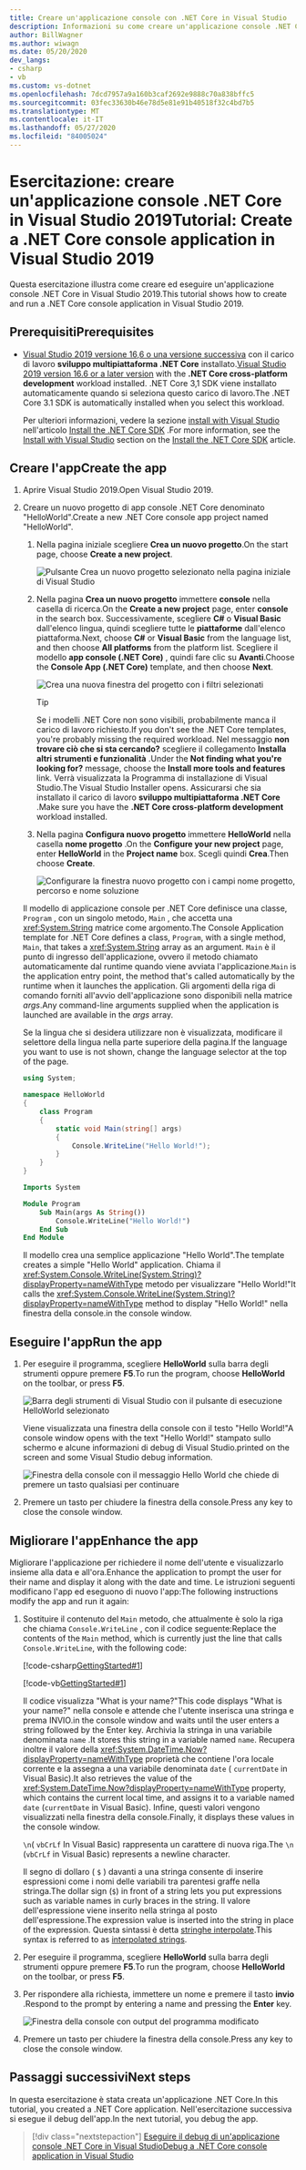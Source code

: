 ```yaml
---
title: Creare un'applicazione console con .NET Core in Visual Studio
description: Informazioni su come creare un'applicazione console .NET Core con C# o Visual Basic con Visual Studio.
author: BillWagner
ms.author: wiwagn
ms.date: 05/20/2020
dev_langs:
- csharp
- vb
ms.custom: vs-dotnet
ms.openlocfilehash: 7dcd7957a9a160b3caf2692e9888c70a838bffc5
ms.sourcegitcommit: 03fec33630b46e78d5e81e91b40518f32c4bd7b5
ms.translationtype: MT
ms.contentlocale: it-IT
ms.lasthandoff: 05/27/2020
ms.locfileid: "84005024"
---
```

# <a name="tutorial-create-a-net-core-console-application-in-visual-studio-2019"></a><span data-ttu-id="aafd9-103">Esercitazione: creare un'applicazione console .NET Core in Visual Studio 2019</span><span class="sxs-lookup"><span data-stu-id="aafd9-103">Tutorial: Create a .NET Core console application in Visual Studio 2019</span></span>

<span data-ttu-id="aafd9-104">Questa esercitazione illustra come creare ed eseguire un'applicazione console .NET Core in Visual Studio 2019.</span><span class="sxs-lookup"><span data-stu-id="aafd9-104">This tutorial shows how to create and run a .NET Core console application in Visual Studio 2019.</span></span>

## <a name="prerequisites"></a><span data-ttu-id="aafd9-105">Prerequisiti</span><span class="sxs-lookup"><span data-stu-id="aafd9-105">Prerequisites</span></span>

- <span data-ttu-id="aafd9-106">[Visual Studio 2019 versione 16,6 o una versione successiva](https://visualstudio.microsoft.com/downloads/?utm_medium=microsoft&utm_source=docs.microsoft.com&utm_campaign=inline+link&utm_content=download+vs2019) con il carico di lavoro **sviluppo multipiattaforma .NET Core** installato.</span><span class="sxs-lookup"><span data-stu-id="aafd9-106">[Visual Studio 2019 version 16.6 or a later version](https://visualstudio.microsoft.com/downloads/?utm_medium=microsoft&utm_source=docs.microsoft.com&utm_campaign=inline+link&utm_content=download+vs2019) with the **.NET Core cross-platform development** workload installed.</span></span> <span data-ttu-id="aafd9-107">.NET Core 3,1 SDK viene installato automaticamente quando si seleziona questo carico di lavoro.</span><span class="sxs-lookup"><span data-stu-id="aafd9-107">The .NET Core 3.1 SDK is automatically installed when you select this workload.</span></span>

  <span data-ttu-id="aafd9-108">Per ulteriori informazioni, vedere la sezione [install with Visual Studio](../install/sdk.md?pivots=os-windows#install-with-visual-studio) nell'articolo [Install the .NET Core SDK](../install/sdk.md?pivots=os-windows) .</span><span class="sxs-lookup"><span data-stu-id="aafd9-108">For more information, see the [Install with Visual Studio](../install/sdk.md?pivots=os-windows#install-with-visual-studio) section on the [Install the .NET Core SDK](../install/sdk.md?pivots=os-windows) article.</span></span>

## <a name="create-the-app"></a><span data-ttu-id="aafd9-109">Creare l'app</span><span class="sxs-lookup"><span data-stu-id="aafd9-109">Create the app</span></span>

<!-- markdownlint-disable MD025 -->

1. <span data-ttu-id="aafd9-110">Aprire Visual Studio 2019.</span><span class="sxs-lookup"><span data-stu-id="aafd9-110">Open Visual Studio 2019.</span></span>

1. <span data-ttu-id="aafd9-111">Creare un nuovo progetto di app console .NET Core denominato "HelloWorld".</span><span class="sxs-lookup"><span data-stu-id="aafd9-111">Create a new .NET Core console app project named "HelloWorld".</span></span>

   1. <span data-ttu-id="aafd9-112">Nella pagina iniziale scegliere **Crea un nuovo progetto**.</span><span class="sxs-lookup"><span data-stu-id="aafd9-112">On the start page, choose **Create a new project**.</span></span>

      ![Pulsante Crea un nuovo progetto selezionato nella pagina iniziale di Visual Studio](./media/with-visual-studio/start-window.png)

   1. <span data-ttu-id="aafd9-114">Nella pagina **Crea un nuovo progetto** immettere **console** nella casella di ricerca.</span><span class="sxs-lookup"><span data-stu-id="aafd9-114">On the **Create a new project** page, enter **console** in the search box.</span></span> <span data-ttu-id="aafd9-115">Successivamente, scegliere **C#** o **Visual Basic** dall'elenco lingua, quindi scegliere tutte le **piattaforme** dall'elenco piattaforma.</span><span class="sxs-lookup"><span data-stu-id="aafd9-115">Next, choose **C#** or **Visual Basic** from the language list, and then choose **All platforms** from the platform list.</span></span> <span data-ttu-id="aafd9-116">Scegliere il modello **app console (.NET Core)** , quindi fare clic su **Avanti**.</span><span class="sxs-lookup"><span data-stu-id="aafd9-116">Choose the **Console App (.NET Core)** template, and then choose **Next**.</span></span>

      ![Crea una nuova finestra del progetto con i filtri selezionati](./media/with-visual-studio/create-new-project.png)

      > [!TIP]
      > <span data-ttu-id="aafd9-118">Se i modelli .NET Core non sono visibili, probabilmente manca il carico di lavoro richiesto.</span><span class="sxs-lookup"><span data-stu-id="aafd9-118">If you don't see the .NET Core templates, you're probably missing the required workload.</span></span> <span data-ttu-id="aafd9-119">Nel messaggio **non trovare ciò che si sta cercando?** scegliere il collegamento **Installa altri strumenti e funzionalità** .</span><span class="sxs-lookup"><span data-stu-id="aafd9-119">Under the **Not finding what you're looking for?** message, choose the **Install more tools and features** link.</span></span> <span data-ttu-id="aafd9-120">Verrà visualizzata la Programma di installazione di Visual Studio.</span><span class="sxs-lookup"><span data-stu-id="aafd9-120">The Visual Studio Installer opens.</span></span> <span data-ttu-id="aafd9-121">Assicurarsi che sia installato il carico di lavoro **sviluppo multipiattaforma .NET Core** .</span><span class="sxs-lookup"><span data-stu-id="aafd9-121">Make sure you have the **.NET Core cross-platform development** workload installed.</span></span>

   1. <span data-ttu-id="aafd9-122">Nella pagina **Configura nuovo progetto** immettere **HelloWorld** nella casella **nome progetto** .</span><span class="sxs-lookup"><span data-stu-id="aafd9-122">On the **Configure your new project** page,  enter **HelloWorld** in the **Project name** box.</span></span> <span data-ttu-id="aafd9-123">Scegli quindi **Crea**.</span><span class="sxs-lookup"><span data-stu-id="aafd9-123">Then choose **Create**.</span></span>

      ![Configurare la finestra nuovo progetto con i campi nome progetto, percorso e nome soluzione](./media/with-visual-studio/configure-new-project.png)

   <span data-ttu-id="aafd9-125">Il modello di applicazione console per .NET Core definisce una classe, `Program` , con un singolo metodo, `Main` , che accetta una <xref:System.String> matrice come argomento.</span><span class="sxs-lookup"><span data-stu-id="aafd9-125">The Console Application template for .NET Core defines a class, `Program`, with a single method, `Main`, that takes a <xref:System.String> array as an argument.</span></span> <span data-ttu-id="aafd9-126">`Main` è il punto di ingresso dell'applicazione, ovvero il metodo chiamato automaticamente dal runtime quando viene avviata l'applicazione.</span><span class="sxs-lookup"><span data-stu-id="aafd9-126">`Main` is the application entry point, the method that's called automatically by the runtime when it launches the application.</span></span> <span data-ttu-id="aafd9-127">Gli argomenti della riga di comando forniti all'avvio dell'applicazione sono disponibili nella matrice *args*.</span><span class="sxs-lookup"><span data-stu-id="aafd9-127">Any command-line arguments supplied when the application is launched are available in the *args* array.</span></span>

   <span data-ttu-id="aafd9-128">Se la lingua che si desidera utilizzare non è visualizzata, modificare il selettore della lingua nella parte superiore della pagina.</span><span class="sxs-lookup"><span data-stu-id="aafd9-128">If the language you want to use is not shown, change the language selector at the top of the page.</span></span>

   ```csharp
   using System;

   namespace HelloWorld
   {
       class Program
       {
           static void Main(string[] args)
           {
               Console.WriteLine("Hello World!");
           }
       }
   }
   ```

   ```vb
   Imports System

   Module Program
       Sub Main(args As String())
           Console.WriteLine("Hello World!")
       End Sub
   End Module
   ```

   <span data-ttu-id="aafd9-129">Il modello crea una semplice applicazione "Hello World".</span><span class="sxs-lookup"><span data-stu-id="aafd9-129">The template creates a simple "Hello World" application.</span></span> <span data-ttu-id="aafd9-130">Chiama il <xref:System.Console.WriteLine(System.String)?displayProperty=nameWithType> metodo per visualizzare "Hello World!"</span><span class="sxs-lookup"><span data-stu-id="aafd9-130">It calls the <xref:System.Console.WriteLine(System.String)?displayProperty=nameWithType> method to display "Hello World!"</span></span> <span data-ttu-id="aafd9-131">nella finestra della console.</span><span class="sxs-lookup"><span data-stu-id="aafd9-131">in the console window.</span></span>

## <a name="run-the-app"></a><span data-ttu-id="aafd9-132">Eseguire l'app</span><span class="sxs-lookup"><span data-stu-id="aafd9-132">Run the app</span></span>

1. <span data-ttu-id="aafd9-133">Per eseguire il programma, scegliere **HelloWorld** sulla barra degli strumenti oppure premere **F5**.</span><span class="sxs-lookup"><span data-stu-id="aafd9-133">To run the program, choose **HelloWorld** on the toolbar, or press **F5**.</span></span>

   ![Barra degli strumenti di Visual Studio con il pulsante di esecuzione HelloWorld selezionato](./media/with-visual-studio/run-program.png)

   <span data-ttu-id="aafd9-135">Viene visualizzata una finestra della console con il testo "Hello World!"</span><span class="sxs-lookup"><span data-stu-id="aafd9-135">A console window opens with the text "Hello World!"</span></span> <span data-ttu-id="aafd9-136">stampato sullo schermo e alcune informazioni di debug di Visual Studio.</span><span class="sxs-lookup"><span data-stu-id="aafd9-136">printed on the screen and some Visual Studio debug information.</span></span>

   ![Finestra della console con il messaggio Hello World che chiede di premere un tasto qualsiasi per continuare](./media/with-visual-studio/hello-world-console.png)

1. <span data-ttu-id="aafd9-138">Premere un tasto per chiudere la finestra della console.</span><span class="sxs-lookup"><span data-stu-id="aafd9-138">Press any key to close the console window.</span></span>

## <a name="enhance-the-app"></a><span data-ttu-id="aafd9-139">Migliorare l'app</span><span class="sxs-lookup"><span data-stu-id="aafd9-139">Enhance the app</span></span>

<span data-ttu-id="aafd9-140">Migliorare l'applicazione per richiedere il nome dell'utente e visualizzarlo insieme alla data e all'ora.</span><span class="sxs-lookup"><span data-stu-id="aafd9-140">Enhance the application to prompt the user for their name and display it along with the date and time.</span></span> <span data-ttu-id="aafd9-141">Le istruzioni seguenti modificano l'app ed eseguono di nuovo l'app:</span><span class="sxs-lookup"><span data-stu-id="aafd9-141">The following instructions modify the app and run it again:</span></span>

1. <span data-ttu-id="aafd9-142">Sostituire il contenuto del `Main` metodo, che attualmente è solo la riga che chiama `Console.WriteLine` , con il codice seguente:</span><span class="sxs-lookup"><span data-stu-id="aafd9-142">Replace the contents of the `Main` method, which is currently just the line that calls `Console.WriteLine`, with the following code:</span></span>

   [!code-csharp[GettingStarted#1](~/samples/snippets/csharp/getting_started/with_visual_studio/HelloWorld.cs#1)]

   [!code-vb[GettingStarted#1](~/samples/snippets/core/tutorials/vb-with-visual-studio/Program.vb#1)]

   <span data-ttu-id="aafd9-143">Il codice visualizza "What is your name?"</span><span class="sxs-lookup"><span data-stu-id="aafd9-143">This code displays "What is your name?"</span></span> <span data-ttu-id="aafd9-144">nella console e attende che l'utente inserisca una stringa e prema INVIO.</span><span class="sxs-lookup"><span data-stu-id="aafd9-144">in the console window and waits until the user enters a string followed by the Enter key.</span></span> <span data-ttu-id="aafd9-145">Archivia la stringa in una variabile denominata `name` .</span><span class="sxs-lookup"><span data-stu-id="aafd9-145">It stores this string in a variable named `name`.</span></span> <span data-ttu-id="aafd9-146">Recupera inoltre il valore della <xref:System.DateTime.Now?displayProperty=nameWithType> proprietà che contiene l'ora locale corrente e la assegna a una variabile denominata `date` ( `currentDate` in Visual Basic).</span><span class="sxs-lookup"><span data-stu-id="aafd9-146">It also retrieves the value of the <xref:System.DateTime.Now?displayProperty=nameWithType> property, which contains the current local time, and assigns it to a variable named `date` (`currentDate` in Visual Basic).</span></span> <span data-ttu-id="aafd9-147">Infine, questi valori vengono visualizzati nella finestra della console.</span><span class="sxs-lookup"><span data-stu-id="aafd9-147">Finally, it displays these values in the console window.</span></span>

   <span data-ttu-id="aafd9-148">`\n`( `vbCrLf` In Visual Basic) rappresenta un carattere di nuova riga.</span><span class="sxs-lookup"><span data-stu-id="aafd9-148">The `\n` (`vbCrLf` in Visual Basic) represents a newline character.</span></span>

   <span data-ttu-id="aafd9-149">Il segno di dollaro ( `$` ) davanti a una stringa consente di inserire espressioni come i nomi delle variabili tra parentesi graffe nella stringa.</span><span class="sxs-lookup"><span data-stu-id="aafd9-149">The dollar sign (`$`) in front of a string lets you put expressions such as variable names in curly braces in the string.</span></span> <span data-ttu-id="aafd9-150">Il valore dell'espressione viene inserito nella stringa al posto dell'espressione.</span><span class="sxs-lookup"><span data-stu-id="aafd9-150">The expression value is inserted into the string in place of the expression.</span></span> <span data-ttu-id="aafd9-151">Questa sintassi è detta [stringhe interpolate](../../csharp/language-reference/tokens/interpolated.md).</span><span class="sxs-lookup"><span data-stu-id="aafd9-151">This syntax is referred to as [interpolated strings](../../csharp/language-reference/tokens/interpolated.md).</span></span>

1. <span data-ttu-id="aafd9-152">Per eseguire il programma, scegliere **HelloWorld** sulla barra degli strumenti oppure premere **F5**.</span><span class="sxs-lookup"><span data-stu-id="aafd9-152">To run the program, choose **HelloWorld** on the toolbar, or press **F5**.</span></span>

1. <span data-ttu-id="aafd9-153">Per rispondere alla richiesta, immettere un nome e premere il tasto **invio** .</span><span class="sxs-lookup"><span data-stu-id="aafd9-153">Respond to the prompt by entering a name and pressing the **Enter** key.</span></span>

   ![Finestra della console con output del programma modificato](./media/with-visual-studio/hello-world-update.png)

1. <span data-ttu-id="aafd9-155">Premere un tasto per chiudere la finestra della console.</span><span class="sxs-lookup"><span data-stu-id="aafd9-155">Press any key to close the console window.</span></span>

## <a name="next-steps"></a><span data-ttu-id="aafd9-156">Passaggi successivi</span><span class="sxs-lookup"><span data-stu-id="aafd9-156">Next steps</span></span>

<span data-ttu-id="aafd9-157">In questa esercitazione è stata creata un'applicazione .NET Core.</span><span class="sxs-lookup"><span data-stu-id="aafd9-157">In this tutorial, you created a .NET Core application.</span></span> <span data-ttu-id="aafd9-158">Nell'esercitazione successiva si esegue il debug dell'app.</span><span class="sxs-lookup"><span data-stu-id="aafd9-158">In the next tutorial, you debug the app.</span></span>

> [!div class="nextstepaction"]
> [<span data-ttu-id="aafd9-159">Eseguire il debug di un'applicazione console .NET Core in Visual Studio</span><span class="sxs-lookup"><span data-stu-id="aafd9-159">Debug a .NET Core console application in Visual Studio</span></span>](debugging-with-visual-studio.md)
